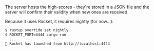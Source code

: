 The server hosts the high-scores - they're stored in a JSON file and the 
server will confirm their validity when new ones are received.

Because it uses Rocket, it requires nightly (for now...):

```bash
$ rustup override set nightly
$ ROCKET_PORT=4444 cargo run
  ...
🚀 Rocket has launched from http://localhost:4444
```